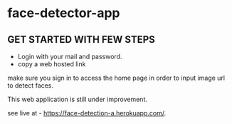 # face-detector-app

## GET STARTED WITH FEW STEPS

- Login with your mail and password.
- copy a web hosted link 

make sure you sign in to access the home page in order to input image url to detect faces.

This web application is still under improvement.

see live at - https://face-detection-a.herokuapp.com/.
